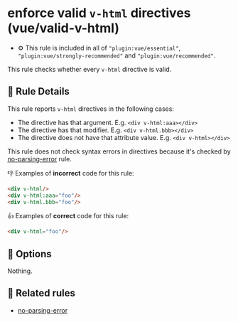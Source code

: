 # enforce valid `v-html` directives (vue/valid-v-html)

- :gear: This rule is included in all of `"plugin:vue/essential"`, `"plugin:vue/strongly-recommended"` and `"plugin:vue/recommended"`.

This rule checks whether every `v-html` directive is valid.

## :book: Rule Details

This rule reports `v-html` directives in the following cases:

- The directive has that argument. E.g. `<div v-html:aaa></div>`
- The directive has that modifier. E.g. `<div v-html.bbb></div>`
- The directive does not have that attribute value. E.g. `<div v-html></div>`

This rule does not check syntax errors in directives because it's checked by [no-parsing-error] rule.

:-1: Examples of **incorrect** code for this rule:

```html
<div v-html/>
<div v-html:aaa="foo"/>
<div v-html.bbb="foo"/>
```

:+1: Examples of **correct** code for this rule:

```html
<div v-html="foo"/>
```

## :wrench: Options

Nothing.

## :couple: Related rules

- [no-parsing-error]


[no-parsing-error]: no-parsing-error.md
